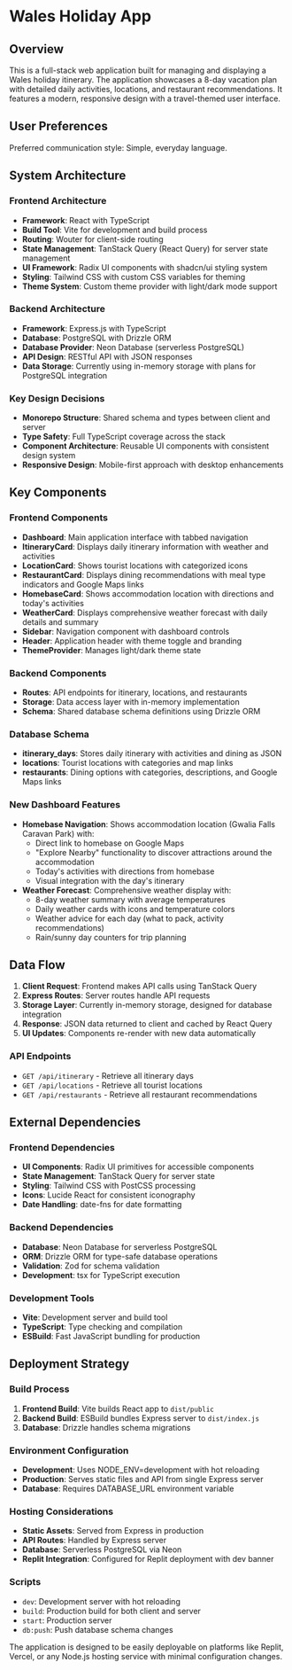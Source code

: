 # Wales Holiday App

## Overview

This is a full-stack web application built for managing and displaying a Wales holiday itinerary. The application showcases a 8-day vacation plan with detailed daily activities, locations, and restaurant recommendations. It features a modern, responsive design with a travel-themed user interface.

## User Preferences

Preferred communication style: Simple, everyday language.

## System Architecture

### Frontend Architecture
- **Framework**: React with TypeScript
- **Build Tool**: Vite for development and build process
- **Routing**: Wouter for client-side routing
- **State Management**: TanStack Query (React Query) for server state management
- **UI Framework**: Radix UI components with shadcn/ui styling system
- **Styling**: Tailwind CSS with custom CSS variables for theming
- **Theme System**: Custom theme provider with light/dark mode support

### Backend Architecture
- **Framework**: Express.js with TypeScript
- **Database**: PostgreSQL with Drizzle ORM
- **Database Provider**: Neon Database (serverless PostgreSQL)
- **API Design**: RESTful API with JSON responses
- **Data Storage**: Currently using in-memory storage with plans for PostgreSQL integration

### Key Design Decisions
- **Monorepo Structure**: Shared schema and types between client and server
- **Type Safety**: Full TypeScript coverage across the stack
- **Component Architecture**: Reusable UI components with consistent design system
- **Responsive Design**: Mobile-first approach with desktop enhancements

## Key Components

### Frontend Components
- **Dashboard**: Main application interface with tabbed navigation
- **ItineraryCard**: Displays daily itinerary information with weather and activities
- **LocationCard**: Shows tourist locations with categorized icons
- **RestaurantCard**: Displays dining recommendations with meal type indicators and Google Maps links
- **HomebaseCard**: Shows accommodation location with directions and today's activities
- **WeatherCard**: Displays comprehensive weather forecast with daily details and summary
- **Sidebar**: Navigation component with dashboard controls
- **Header**: Application header with theme toggle and branding
- **ThemeProvider**: Manages light/dark theme state

### Backend Components
- **Routes**: API endpoints for itinerary, locations, and restaurants
- **Storage**: Data access layer with in-memory implementation
- **Schema**: Shared database schema definitions using Drizzle ORM

### Database Schema
- **itinerary_days**: Stores daily itinerary with activities and dining as JSON
- **locations**: Tourist locations with categories and map links
- **restaurants**: Dining options with categories, descriptions, and Google Maps links

### New Dashboard Features
- **Homebase Navigation**: Shows accommodation location (Gwalia Falls Caravan Park) with:
  - Direct link to homebase on Google Maps
  - "Explore Nearby" functionality to discover attractions around the accommodation
  - Today's activities with directions from homebase
  - Visual integration with the day's itinerary
- **Weather Forecast**: Comprehensive weather display with:
  - 8-day weather summary with average temperatures
  - Daily weather cards with icons and temperature colors
  - Weather advice for each day (what to pack, activity recommendations)
  - Rain/sunny day counters for trip planning

## Data Flow

1. **Client Request**: Frontend makes API calls using TanStack Query
2. **Express Routes**: Server routes handle API requests
3. **Storage Layer**: Currently in-memory storage, designed for database integration
4. **Response**: JSON data returned to client and cached by React Query
5. **UI Updates**: Components re-render with new data automatically

### API Endpoints
- `GET /api/itinerary` - Retrieve all itinerary days
- `GET /api/locations` - Retrieve all tourist locations
- `GET /api/restaurants` - Retrieve all restaurant recommendations

## External Dependencies

### Frontend Dependencies
- **UI Components**: Radix UI primitives for accessible components
- **State Management**: TanStack Query for server state
- **Styling**: Tailwind CSS with PostCSS processing
- **Icons**: Lucide React for consistent iconography
- **Date Handling**: date-fns for date formatting

### Backend Dependencies
- **Database**: Neon Database for serverless PostgreSQL
- **ORM**: Drizzle ORM for type-safe database operations
- **Validation**: Zod for schema validation
- **Development**: tsx for TypeScript execution

### Development Tools
- **Vite**: Development server and build tool
- **TypeScript**: Type checking and compilation
- **ESBuild**: Fast JavaScript bundling for production

## Deployment Strategy

### Build Process
1. **Frontend Build**: Vite builds React app to `dist/public`
2. **Backend Build**: ESBuild bundles Express server to `dist/index.js`
3. **Database**: Drizzle handles schema migrations

### Environment Configuration
- **Development**: Uses NODE_ENV=development with hot reloading
- **Production**: Serves static files and API from single Express server
- **Database**: Requires DATABASE_URL environment variable

### Hosting Considerations
- **Static Assets**: Served from Express in production
- **API Routes**: Handled by Express server
- **Database**: Serverless PostgreSQL via Neon
- **Replit Integration**: Configured for Replit deployment with dev banner

### Scripts
- `dev`: Development server with hot reloading
- `build`: Production build for both client and server
- `start`: Production server
- `db:push`: Push database schema changes

The application is designed to be easily deployable on platforms like Replit, Vercel, or any Node.js hosting service with minimal configuration changes.